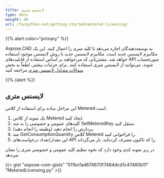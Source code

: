 ```yaml
---
title: لایسنس متری
type: docs
weight: 40
url: /fa/python-net/getting-started/metered-licensing/
---
```


{{% alert color="primary" %}} 

Aspose.CAD به توسعه‌دهندگان اجازه می‌دهد تا کلید متری را اعمال کنند. این یک مکانیزم لایسنس جدید است. مکانیزم لایسنس جدید با روش لایسنس موجود استفاده خواهد شد. مشتریانی که می‌خواهند بر اساس استفاده از قابلیت‌های API صورتحساب شوند، می‌توانند از لایسنس متری استفاده کنند. برای جزئیات بیشتر، لطفاً به بخش [سوالات متداول لایسنس متری](https://purchase.aspose.com/faqs/licensing/metered) مراجعه کنید.

{{% /alert %}} 
## **لایسنس متری**
این مراحل ساده برای استفاده از کلاس Metered است.

1. یک نمونه از کلاس Metered ایجاد کنید.
1. کلیدهای عمومی و خصوصی را به متد SetMeteredKey منتقل کنید.
1. پردازش را انجام دهید (وظیفه را انجام دهید).
1. متد GetConsumptionQuantity کلاس Metered را فراخوانی کنید.
1. این مقدار/تعداد درخواست‌های API را که تاکنون مصرف کرده‌اید، باز می‌گرداند.

در زیر نمونه کدی وجود دارد که نحوه تنظیم کلید عمومی و خصوصی متری را نشان می‌دهد.

{{< gist "aspose-com-gists" "511bcfad674670f7484dcd1c47480b11" "MeteredLicensing.py" >}}
